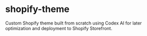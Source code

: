 # shopify-theme
Custom Shopify theme built from scratch using Codex AI for later optimization and deployment to Shopify Storefront.
